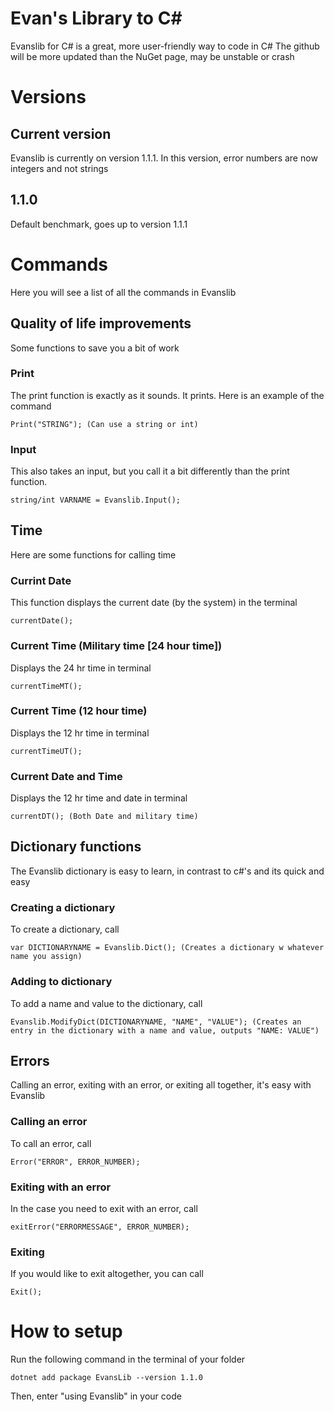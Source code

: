# Evan's Library to C#
Evanslib for C# is a great, more user-friendly way to code in C#
The github will be more updated than the NuGet page, may be unstable or crash

# Versions
## Current version
Evanslib is currently on version 1.1.1. In this version, error numbers are now integers and not strings

## 1.1.0
Default benchmark, goes up to version 1.1.1

# Commands
Here you will see a list of all the commands in Evanslib

## Quality of life improvements
Some functions to save you a bit of work

### Print
The print function is exactly as it sounds. It prints. Here is an example of the command

    Print("STRING"); (Can use a string or int)
### Input
This also takes an input, but you call it a bit differently than the print function.

    string/int VARNAME = Evanslib.Input();

## Time
Here are some functions for calling time

### Currint Date
This function displays the current date (by the system) in the terminal

    currentDate();

### Current Time (Military time [24 hour time])
Displays the 24 hr time in terminal

    currentTimeMT();

### Current Time (12 hour time)
Displays the 12 hr time in terminal

    currentTimeUT();

### Current Date and Time
Displays the 12 hr time and date in terminal

    currentDT(); (Both Date and military time)

## Dictionary functions
The Evanslib dictionary is easy to learn, in contrast to c#'s and its quick and easy

### Creating a dictionary
To create a dictionary, call

    var DICTIONARYNAME = Evanslib.Dict(); (Creates a dictionary w whatever name you assign)

### Adding to dictionary
To add a name and value to the dictionary, call

    Evanslib.ModifyDict(DICTIONARYNAME, "NAME", "VALUE"); (Creates an entry in the dictionary with a name and value, outputs "NAME: VALUE")

## Errors
Calling an error, exiting with an error, or exiting all together, it's easy with Evanslib

### Calling an error
To call an error, call

    Error("ERROR", ERROR_NUMBER);

### Exiting with an error
In the case you need to exit with an error, call

    exitError("ERRORMESSAGE", ERROR_NUMBER);

### Exiting
If you would like to exit altogether, you can call

    Exit();

# How to setup
Run the following command in the terminal of your folder

    dotnet add package EvansLib --version 1.1.0

Then, enter "using Evanslib" in your code